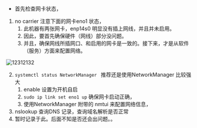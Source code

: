- 首先检查网卡状态，

1. no carrier  注意下面的网卡eno1 状态，
   1. 此机器有两张网卡，enp14s0 明显没有插上网线，并且并未启用。
   2. 因此，要首先确保硬件（网线）部分没问题。
   3. 并且，确保网线所插网口、和启用的网卡是一致的。接下来，才是从软件（服务）方面来配置网络。

![12312132](https://gitee.com/liuzel01/picbed/raw/master/data/20211021211625_linux_network_ip2.png) 

2. `systemctl status NetworkManager `  推荐还是使用NetworkManager 比较强大
   1. enable  设置为开机自启
   2. `sudo ip link set eno1 up`  确保网卡启动正确，
   3. 使用NetworkManager 附带的 nmtui 来配置网络信息，
3. nslookup  查询DNS 记录，查询域名解析是否正常
4. 暂时记录于此。后面不知是否还会出问题。。
